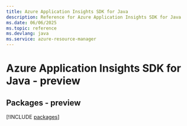 ```yaml
---
title: Azure Application Insights SDK for Java
description: Reference for Azure Application Insights SDK for Java
ms.date: 06/06/2025
ms.topic: reference
ms.devlang: java
ms.service: azure-resource-manager
---
```

# Azure Application Insights SDK for Java - preview
## Packages - preview
[!INCLUDE [packages](application-insights-index.md)]